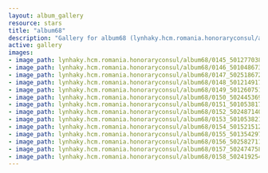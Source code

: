 ```yaml
---
layout: album_gallery
resource: stars
title: "album68"
description: "Gallery for album68 (lynhaky.hcm.romania.honoraryconsul/album68)"
active: gallery
images:
- image_path: lynhaky.hcm.romania.honoraryconsul/album68/0145_501277038_1242871853863439_6104249082700728829_n.jpg
- image_path: lynhaky.hcm.romania.honoraryconsul/album68/0146_501048673_1242871857196772_1095034507374377287_n.jpg
- image_path: lynhaky.hcm.romania.honoraryconsul/album68/0147_502518672_1242871783863446_4290208344498929795_n.jpg
- image_path: lynhaky.hcm.romania.honoraryconsul/album68/0148_501214917_1242871773863447_3489066844650513451_n.jpg
- image_path: lynhaky.hcm.romania.honoraryconsul/album68/0149_501260751_1242871753863449_5330715280482886424_n.jpg
- image_path: lynhaky.hcm.romania.honoraryconsul/album68/0150_502445369_1242871740530117_3985422125720395099_n.jpg
- image_path: lynhaky.hcm.romania.honoraryconsul/album68/0151_501053817_1242871690530122_4527323525271379806_n.jpg
- image_path: lynhaky.hcm.romania.honoraryconsul/album68/0152_502487140_1242871683863456_5120295669621619929_n.jpg
- image_path: lynhaky.hcm.romania.honoraryconsul/album68/0153_501053821_1242871587196799_7387327066179360245_n.jpg
- image_path: lynhaky.hcm.romania.honoraryconsul/album68/0154_501521512_1242871580530133_5020482239908890691_n.jpg
- image_path: lynhaky.hcm.romania.honoraryconsul/album68/0155_501354297_1242871527196805_1516373348640305384_n.jpg
- image_path: lynhaky.hcm.romania.honoraryconsul/album68/0156_502582711_1242871517196806_4973368780130873514_n.jpg
- image_path: lynhaky.hcm.romania.honoraryconsul/album68/0157_502474758_1242871493863475_175357195620570436_n.jpg
- image_path: lynhaky.hcm.romania.honoraryconsul/album68/0158_502419254_1242871490530142_1753369072622496894_n.jpg
---
```

